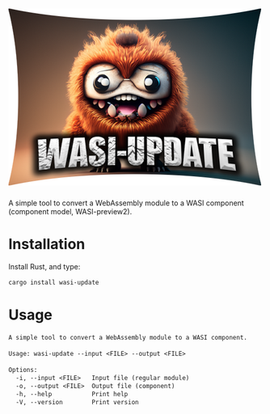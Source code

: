 ![WASI Update](logo.png)
========================

A simple tool to convert a WebAssembly module to a WASI component (component model, WASI-preview2).

# Installation

Install Rust, and type:

```sh
cargo install wasi-update
```

# Usage

```text
A simple tool to convert a WebAssembly module to a WASI component.

Usage: wasi-update --input <FILE> --output <FILE>

Options:
  -i, --input <FILE>   Input file (regular module)
  -o, --output <FILE>  Output file (component)
  -h, --help           Print help
  -V, --version        Print version
```
